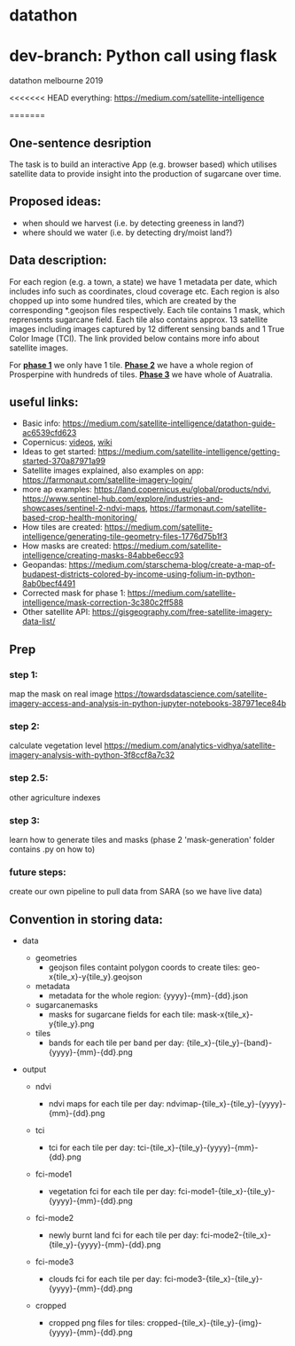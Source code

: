# datathon
# dev-branch: Python call using flask
datathon melbourne 2019

<<<<<<< HEAD
everything: https://medium.com/satellite-intelligence

=======
## One-sentence desription

The task is to build an interactive App (e.g. browser based) which utilises satellite data to provide insight into the production of sugarcane over time. 

## Proposed ideas:
- when should we harvest (i.e. by detecting greeness in land?) 
- where should we water (i.e. by detecting dry/moist land?)



## Data description:

For each region (e.g. a town, a state) we have 1 metadata per date, which includes info such as coordinates, cloud coverage etc. Each region is also chopped up into some hundred tiles, which are created by the corresponding *.geojson files respectively. Each tile contains 1 mask, which reprensents sugarcane field. Each tile also contains approx. 13 satellite images including images captured by 12 different sensing bands and 1 True Color Image (TCI). The link provided below contains more info about satellite images.   

For [**phase 1**](https://medium.com/satellite-intelligence/phase-one-data-code-release-65ba4b5b03bb) we only have 1 tile. [**Phase 2**](https://medium.com/satellite-intelligence/phase-two-data-code-release-c72bde3ef7c2) we have a whole region of Prosperpine with hundreds of tiles. [**Phase 3**](https://medium.com/satellite-intelligence/phase-three-data-code-release-cdc89210f869) we have whole of Auatralia. 


## useful links:
- Basic info: https://medium.com/satellite-intelligence/datathon-guide-ac6539cfd623
- Copernicus: [videos](https://medium.com/satellite-intelligence/introduction-to-the-european-space-agencys-copernicus-program-24497fc99364), [wiki](https://en.wikipedia.org/wiki/Copernicus_Programme) 
- Ideas to get started: https://medium.com/satellite-intelligence/getting-started-370a87971a99
- Satellite images explained, also examples on app: https://farmonaut.com/satellite-imagery-login/ 
- more ap examples: https://land.copernicus.eu/global/products/ndvi, https://www.sentinel-hub.com/explore/industries-and-showcases/sentinel-2-ndvi-maps, https://farmonaut.com/satellite-based-crop-health-monitoring/
- How tiles are created: https://medium.com/satellite-intelligence/generating-tile-geometry-files-1776d75b1f3
- How masks are created: https://medium.com/satellite-intelligence/creating-masks-84abbe6ecc93 
- Geopandas: https://medium.com/starschema-blog/create-a-map-of-budapest-districts-colored-by-income-using-folium-in-python-8ab0becf4491 
- Corrected mask for phase 1: https://medium.com/satellite-intelligence/mask-correction-3c380c2ff588
- Other satellite API: https://gisgeography.com/free-satellite-imagery-data-list/

## Prep 
### step 1:
map the mask on real image
https://towardsdatascience.com/satellite-imagery-access-and-analysis-in-python-jupyter-notebooks-387971ece84b

### step 2:
calculate vegetation level
https://medium.com/analytics-vidhya/satellite-imagery-analysis-with-python-3f8ccf8a7c32

### step 2.5:
other agriculture indexes 

### step 3:
learn how to generate tiles and masks (phase 2 'mask-generation' folder contains .py on how to)

### future steps:
create our own pipeline to pull data from SARA (so we have live data)

## Convention in storing data:
- data
    - geometries 
        - geojson files containt polygon coords to create tiles: geo-x{tile_x}-y{tile_y}.geojson
    - metadata 
        - metadata for the whole region: {yyyy}-{mm}-{dd}.json
    - sugarcanemasks
        - masks for sugarcane fields for each tile: mask-x{tile_x}-y{tile_y}.png  
    - tiles
        - bands for each tile per band per day: {tile_x}-{tile_y}-{band}-{yyyy}-{mm}-{dd}.png 

- output
    - ndvi 
        - ndvi maps for each tile per day: ndvimap-{tile_x}-{tile_y}-{yyyy}-{mm}-{dd}.png
        
    - tci
        - tci for each tile per day: tci-{tile_x}-{tile_y}-{yyyy}-{mm}-{dd}.png
    - fci-mode1
        - vegetation fci for each tile per day: fci-mode1-{tile_x}-{tile_y}-{yyyy}-{mm}-{dd}.png
    - fci-mode2
        - newly burnt land fci for each tile per day: fci-mode2-{tile_x}-{tile_y}-{yyyy}-{mm}-{dd}.png
    - fci-mode3
        - clouds fci for each tile per day: fci-mode3-{tile_x}-{tile_y}-{yyyy}-{mm}-{dd}.png
    - cropped
        - cropped png files for tiles: cropped-{tile_x}-{tile_y}-{img}-{yyyy}-{mm}-{dd}.png
      